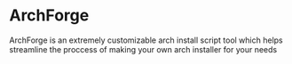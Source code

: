 # ArchForge
ArchForge is an extremely customizable arch install script tool which helps streamline the proccess of making your own arch installer for your needs
